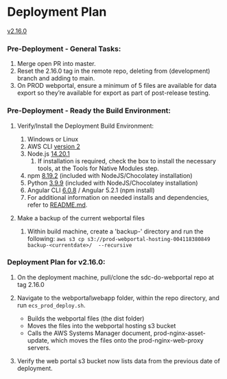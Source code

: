 # Deployment Plan

[v2.16.0](https://github.com/USDOT-SDC/sdc-dot-webportal/tree/2.16.0)


### Pre-Deployment - General Tasks:
1. Merge open PR into master.
2. Reset the 2.16.0 tag in the remote repo, deleting from (development) branch and adding to main.
3. On  PROD webportal, ensure a minimum of 5 files are available for data export so they’re available for export as part of post-release testing.


### Pre-Deployment - Ready the Build Environment:
1. Verify/Install the Deployment Build Environment:
   1. Windows or Linux
   2. AWS CLI [version 2](https://docs.aws.amazon.com/cli/latest/userguide/install-cliv2.html)
   3. Node.js  [14.20.1](https://nodejs.org/download/release/v14.20.1/)
      1. If installation is required, check the box to install the necessary tools, at the Tools for Native Modules step.
   4. npm [8.19.2](https://www.npmjs.com/package/npm) (included with NodeJS/Chocolatey installation)
   5. Python [3.9.9](https://www.python.org/downloads/release/python-399/) (included with NodeJS/Chocolatey installation)
   6. Angular CLI [6.0.8](https://angular.io/cli)  /  Angular 5.2.1 (npm install)
   7. For additional information on needed installs and dependencies, refer to [README.md](https://github.com/USDOT-SDC/sdc-dot-webportal#installation-steps-for-ui-first-time-build--).
   
   
2. Make a backup of the current webportal files
   1. Within build machine, create a 'backup-<currentdate>' directory and run the following:
     `aws s3 cp s3://prod-webportal-hosting-004118380849  backup-<currentdate>/  --recursive`
   
      
### Deployment Plan for v2.16.0:
1. On the deployment machine, pull/clone the sdc-do-webportal repo at tag 2.16.0


2. Navigate to the webportal\webapp folder, within the repo directory, and run `ecs_prod_deploy.sh`.
   - Builds the webportal files (the dist folder)
   - Moves the files into the webportal hosting s3 bucket
   - Calls the AWS Systems Manager document, prod-nginx-asset-update, which moves the files onto the prod-nginx-web-proxy servers.


3. Verify the web portal s3 bucket now lists data from the previous date of deployment. 
